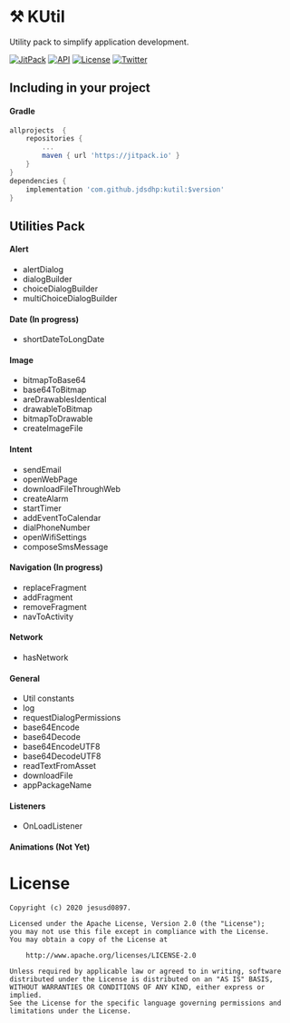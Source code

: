 ⚒ KUtil
=======

Utility pack to simplify application development.

[![JitPack](https://jitpack.io/v/jdsdhp/kutil.svg)](https://jitpack.io/#jdsdhp/kutil) 
[![API](https://img.shields.io/badge/API-17%2B-red.svg?style=flat)](https://android-arsenal.com/api?level=17) 
[![License](https://img.shields.io/badge/License-MIT-blue.svg)](https://github.com/jdsdhp/kutil/blob/master/LICENSE) 
[![Twitter](https://img.shields.io/badge/Twitter-@jdsdhp-9C27B0.svg)](https://twitter.com/jdsdhp)

## Including in your project

#### Gradle

```gradle
allprojects  {
    repositories {
        ...
        maven { url 'https://jitpack.io' }
    }
}
dependencies {
    implementation 'com.github.jdsdhp:kutil:$version'
}
```

## Utilities Pack
#### Alert
* alertDialog
* dialogBuilder
* choiceDialogBuilder
* multiChoiceDialogBuilder
#### Date (In progress)
* shortDateToLongDate
#### Image
* bitmapToBase64
* base64ToBitmap
* areDrawablesIdentical
* drawableToBitmap
* bitmapToDrawable
* createImageFile
#### Intent
* sendEmail
* openWebPage
* downloadFileThroughWeb
* createAlarm
* startTimer
* addEventToCalendar
* dialPhoneNumber
* openWifiSettings
* composeSmsMessage
#### Navigation (In progress)
* replaceFragment
* addFragment
* removeFragment
* navToActivity
#### Network
* hasNetwork
#### General 
* Util constants
* log
* requestDialogPermissions
* base64Encode
* base64Decode
* base64EncodeUTF8
* base64DecodeUTF8
* readTextFromAsset
* downloadFile
* appPackageName
#### Listeners
* OnLoadListener
#### Animations (Not Yet)

License
=======

    Copyright (c) 2020 jesusd0897.
    
    Licensed under the Apache License, Version 2.0 (the "License");
    you may not use this file except in compliance with the License.
    You may obtain a copy of the License at
    
        http://www.apache.org/licenses/LICENSE-2.0
    
    Unless required by applicable law or agreed to in writing, software
    distributed under the License is distributed on an "AS IS" BASIS,
    WITHOUT WARRANTIES OR CONDITIONS OF ANY KIND, either express or implied.
    See the License for the specific language governing permissions and
    limitations under the License.
